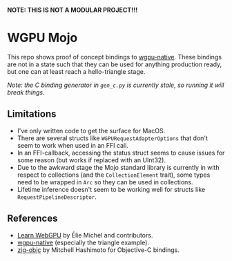 **NOTE: THIS IS NOT A MODULAR PROJECT!!!**

# WGPU Mojo

This repo shows proof of concept bindings to [wgpu-native](https://github.com/gfx-rs/wgpu-native/).
These bindings are not in a state such that they can be used for anything production ready,
but one can at least reach a hello-triangle stage.

_Note: the C binding generator in `gen_c.py` is currently stale, so running it will break things._

## Limitations

* I've only written code to get the surface for MacOS.
* There are several structs like `WGPURequestAdapterOptions` that don't seem to work when used in an FFI call.
* In an FFI-callback, accessing the status struct seems to cause issues for some reason (but works if replaced with an UInt32).
* Due to the awkward stage the Mojo standard library is currently in with respect to collections (and the `CollectionElement` trait), some types need to be wrapped in `Arc` so they can be used in collections.
* Lifetime inference doesn't seem to be working well for structs like `RequestPipelineDescriptor`.

## References

* [Learn WebGPU](https://eliemichel.github.io/LearnWebGPU/) by Élie Michel and contributors.
* [wgpu-native](https://github.com/gfx-rs/wgpu-native/) (especially the triangle example).
* [zig-objc](https://github.com/mitchellh/zig-objc) by Mitchell Hashimoto for Objective-C bindings.
